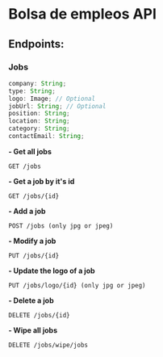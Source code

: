 # Bolsa de empleos API

## Endpoints:

### Jobs

```js
company: String;
type: String;
logo: Image; // Optional
jobUrl: String; // Optional
position: String;
location: String;
category: String;
contactEmail: String;
```

**- Get all jobs**

`GET /jobs`

**- Get a job by it's id**

`GET /jobs/{id}`

**- Add a job**

`POST /jobs (only jpg or jpeg)`

**- Modify a job**

`PUT /jobs/{id}`

**- Update the logo of a job**

`PUT /jobs/logo/{id} (only jpg or jpeg)`

**- Delete a job**

`DELETE /jobs/{id}`

**- Wipe all jobs**

`DELETE /jobs/wipe/jobs`

